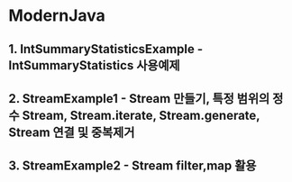 # ModernJava
## 1. IntSummaryStatisticsExample - IntSummaryStatistics 사용예제
## 2. StreamExample1 - Stream 만들기, 특정 범위의 정수 Stream, Stream.iterate, Stream.generate, Stream 연결 및 중복제거
## 3. StreamExample2 - Stream filter,map 활용
